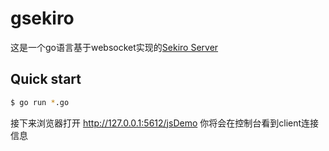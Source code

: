 # gsekiro

这是一个go语言基于websocket实现的[Sekiro Server](https://github.com/virjar/sekiro)


## Quick start
```bash
$ go run *.go
```
接下来浏览器打开 http://127.0.0.1:5612/jsDemo
你将会在控制台看到client连接信息